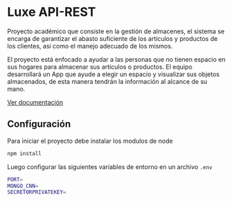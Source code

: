 
# Luxe API-REST 

Proyecto académico que consiste en la gestión de almacenes, el sistema se encarga de garantizar el abasto suficiente de los artículos y productos de los clientes, así como el manejo adecuado de los mismos.

El proyecto está enfocado a ayudar a las personas que no tienen espacio en sus hogares para almacenar sus artículos o productos. El equipo desarrollará un App que ayude a elegir un espacio y visualizar sus objetos almacenados, de esta manera tendrán la información al alcance de su mano.

[Ver documentación](https://documenter.getpostman.com/view/23147447/2s7YfU7XSt)

## Configuración

Para iniciar el proyecto debe instalar los modulos de node 
```sh
npm install
```

Luego configurar las siguientes variables de entorno en un archivo ``.env``
```sh
PORT=
MONGO_CNN=
SECRETORPRIVATEKEY=
```

